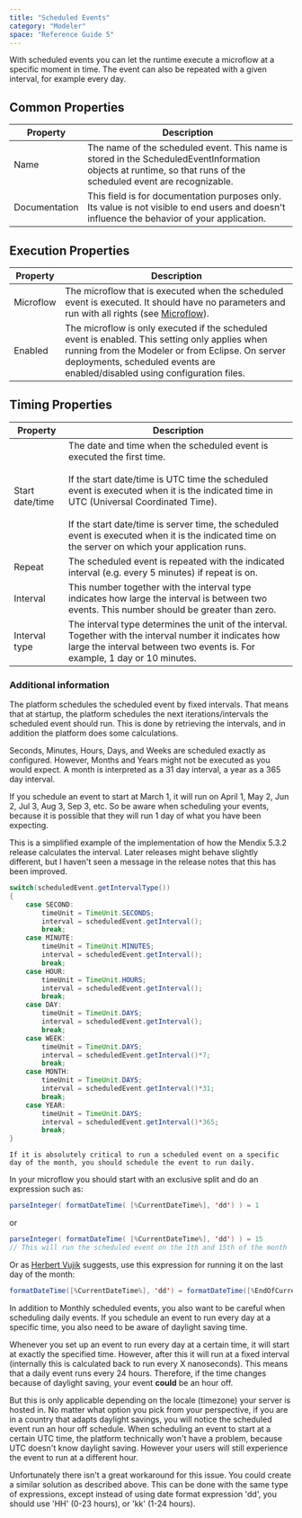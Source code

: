 ```yaml
---
title: "Scheduled Events"
category: "Modeler"
space: "Reference Guide 5"
---
```



With scheduled events you can let the runtime execute a microflow at a specific moment in time. The event can also be repeated with a given interval, for example every day.

## Common Properties

Property      | Description
------------- | ---------------------------------------------------------------------------------------------------------------------------------------------------------------
Name          | The name of the scheduled event. This name is stored in the ScheduledEventInformation objects at runtime, so that runs of the scheduled event are recognizable.
Documentation | This field is for documentation purposes only. Its value is not visible to end users and doesn't influence the behavior of your application.


## Execution Properties

Property  | Description
--------- | ----------------------------------------------------------------------------------------------------------------------------------------------------------------------------------------------------------------------------------
Microflow | The microflow that is executed when the scheduled event is executed. It should have no parameters and run with all rights (see [Microflow](/refguide5/microflow)).
Enabled   | The microflow is only executed if the scheduled event is enabled. This setting only applies when running from the Modeler or from Eclipse. On server deployments, scheduled events are enabled/disabled using configuration files.


## Timing Properties

Property        | Description
--------------- | -------
Start date/time | The date and time when the scheduled event is executed the first time.<br /><br />If the start date/time is UTC time the scheduled event is executed when it is the indicated time in UTC (Universal Coordinated Time).<br /><br />If the start date/time is server time, the scheduled event is executed when it is the indicated time on the server on which your application runs.
Repeat          | The scheduled event is repeated with the indicated interval (e.g. every 5 minutes) if repeat is on.
Interval        | This number together with the interval type indicates how large the interval is between two events. This number should be greater than zero.
Interval type   | The interval type determines the unit of the interval. Together with the interval number it indicates how large the interval between two events is. For example, 1 day or 10 minutes.


### Additional information

The platform schedules the scheduled event by fixed intervals. That means that at startup, the platform schedules the next iterations/intervals the scheduled event should run. This is done by retrieving the intervals, and in addition the platform does some calculations.

Seconds, Minutes, Hours, Days, and Weeks are scheduled exactly as configured. However, Months and Years might not be executed as you would expect. A month is interpreted as a 31 day interval, a year as a 365 day interval.

If you schedule an event to start at March 1, it will run on April 1, May 2, Jun 2, Jul 3, Aug 3, Sep 3, etc. So be aware when scheduling your events, because it is possible that they will run 1 day of what you have been expecting.

This is a simplified example of the implementation of how the Mendix 5.3.2 release calculates the interval. Later releases might behave slightly different, but I haven't seen a message in the release notes that this has been improved.

```java
switch(scheduledEvent.getIntervalType())
{
    case SECOND:
        timeUnit = TimeUnit.SECONDS;
        interval = scheduledEvent.getInterval();
        break;
    case MINUTE:
        timeUnit = TimeUnit.MINUTES;
        interval = scheduledEvent.getInterval();
        break;
    case HOUR:
        timeUnit = TimeUnit.HOURS;
        interval = scheduledEvent.getInterval();
        break;
    case DAY:
        timeUnit = TimeUnit.DAYS;
        interval = scheduledEvent.getInterval();
        break;
    case WEEK:
        timeUnit = TimeUnit.DAYS;
        interval = scheduledEvent.getInterval()*7;
        break;
    case MONTH:
        timeUnit = TimeUnit.DAYS;
        interval = scheduledEvent.getInterval()*31;
        break;
    case YEAR:
        timeUnit = TimeUnit.DAYS;
        interval = scheduledEvent.getInterval()*365;
        break;
}
```

```
If it is absolutely critical to run a scheduled event on a specific day of the month, you should schedule the event to run daily. 
```

In your microflow you should start with an exclusive split and do an expression such as:

```java
parseInteger( formatDateTime( [%CurrentDateTime%], 'dd') ) = 1
```

or

```java
parseInteger( formatDateTime( [%CurrentDateTime%], 'dd') ) = 15
// This will run the scheduled event on the 1th and 15th of the month
```

Or as [Herbert Vujik](https://mxforum.mendix.com/questions/6934/How-are-monthly-Scheduled-Events-planned#10518) suggests, use this expression for running it on the last day of the month:

```java
formatDateTime([%CurrentDateTime%], 'dd') = formatDateTime([%EndOfCurrentMonth%], 'dd') 
```

In addition to Monthly scheduled events, you also want to be careful when scheduling daily events. If you schedule an event to run every day at a specific time, you also need to be aware of daylight saving time.

Whenever you set up an event to run every day at a certain time, it will start at exactly the specified time. However, after this it will run at a fixed interval (internally this is calculated back to run every X nanoseconds). This means that a daily event runs every 24 hours. Therefore, if the time changes because of daylight saving, your event **could** be an hour off.

But this is only applicable depending on the locale (timezone) your server is hosted in. No matter what option you pick from your perspective, if you are in a country that adapts daylight savings, you will notice the scheduled event run an hour off schedule. When scheduling an event to start at a certain UTC time, the platform technically won't have a problem, because UTC doesn't know daylight saving. However your users will still experience the event to run at a different hour.

Unfortunately there isn't a great workaround for this issue. You could create a similar solution as described above. This can be done with the same type of expressions, except instead of using date format expression 'dd', you should use 'HH' (0-23 hours), or 'kk' (1-24 hours).
